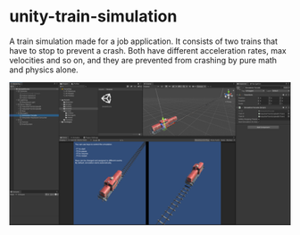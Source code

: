 # unity-train-simulation
 A train simulation made for a job application. It consists of two trains that have to stop to prevent a crash. Both have different acceleration rates, max velocities and so on, and they are prevented from crashing by pure math and physics alone.

 ![unity-train-simulation](portrait.png "My Game")

